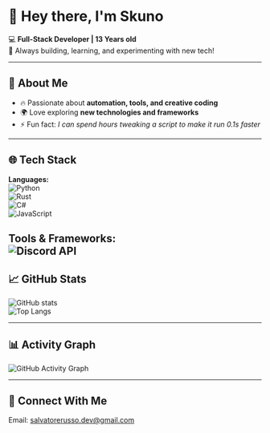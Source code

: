 # 👋 Hey there, I'm **Skuno**  

💻 **Full-Stack Developer | 13 Years old**  
🚀 Always building, learning, and experimenting with new tech!  

---

## 🌟 About Me  
- 🔥 Passionate about **automation, tools, and creative coding**  
- 🌍 Love exploring **new technologies and frameworks**  
- ⚡ Fun fact: *I can spend hours tweaking a script to make it run 0.1s faster*    

---

## 🌐 Tech Stack  

**Languages:**  
![Python](https://img.shields.io/badge/-Python-3776AB?logo=python&logoColor=white&style=flat)  
![Rust](https://img.shields.io/badge/-Rust-F7DF1E?logo=rust&logoColor=black&style=flat)    
![C#](https://img.shields.io/badge/-Csharp-F7DF1E?logo=rust&logoColor=black&style=flat)    
![JavaScript](https://img.shields.io/badge/-JavaScript-F7DF1E?logo=javascript&logoColor=black&style=flat)  

**Tools & Frameworks:**  
![Discord API](https://img.shields.io/badge/-Discord%20API-5865F2?logo=discord&logoColor=white&style=flat)  
---

## 📈 GitHub Stats  

![GitHub stats](https://github-readme-stats.vercel.app/api?username=skun0&show_icons=true&theme=radical)  
![Top Langs](https://github-readme-stats.vercel.app/api/top-langs/?username=skun0&layout=compact&theme=radical)  

---

## 📊 Activity Graph  

![GitHub Activity Graph](https://github-readme-activity-graph.vercel.app/graph?username=skun0&theme=react-dark)  

---

## 🔗 Connect With Me  
Email: salvatorerusso.dev@gmail.com
